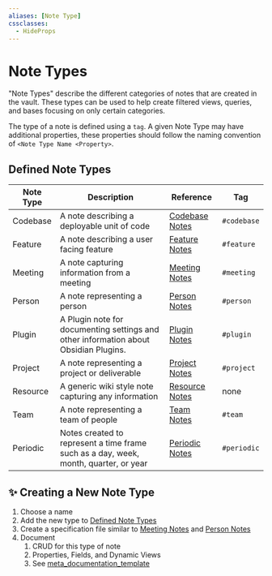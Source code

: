 ```yaml
---
aliases: [Note Type]
cssclasses:
  - HideProps
---
```

# Note Types

"Note Types" describe the different categories of notes that are created in the vault. These types can be used to help create filtered views, queries, and bases focusing on only certain categories.

The type of a note is defined using a `tag`. A given Note Type may have additional properties, these properties should follow the naming convention of `<Note Type Name <Property>`.

## Defined Note Types

| Note Type | Description                                                                          | Reference                             | Tag         |
| --------- | ------------------------------------------------------------------------------------ | ------------------------------------- | ----------- |
| Codebase  | A note describing a deployable unit of code                                          | [Codebase Notes](Codebase%20Notes.md) | `#codebase` |
| Feature   | A note describing a user facing feature                                              | [Feature Notes](Feature%20Notes.md)   | `#feature`  |
| Meeting   | A note capturing information from a meeting                                          | [Meeting Notes](Meeting%20Notes.md)   | `#meeting`  |
| Person    | A note representing a person                                                         | [Person Notes](Person%20Notes.md)     | `#person`   |
| Plugin    | A Plugin note for documenting settings and other information about Obsidian Plugins. | [Plugin Notes](Plugin%20Notes.md)     | `#plugin`   |
| Project   | A note representing a project or deliverable                                         | [Project Notes](Project%20Notes.md)   | `#project`  |
| Resource  | A generic wiki style note capturing any information                                  | [Resource Notes](Resource%20Notes.md) | none        |
| Team      | A note representing a team of people                                                 | [Team Notes](Team%20Notes.md)         | `#team`     |
| Periodic  | Notes created to represent a time frame such as a day, week, month, quarter, or year | [Periodic Notes](Periodic%20Notes.md) | `#periodic` |

## ✨ Creating a New Note Type

1. Choose a name
2. Add the new type to [Defined Note Types](#Defined%20Note%20Types)
3. Create a specification file similar to [Meeting Notes](Meeting%20Notes.md) and [Person Notes](Person%20Notes.md)
4. Document
	1. CRUD for this type of note
	2. Properties, Fields, and Dynamic Views
	3. See [meta_documentation_template](../templates/meta_documentation_template.md)
